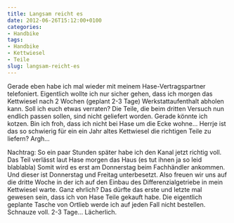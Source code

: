 ```yaml
---
title: Langsam reicht es
date: 2012-06-26T15:12:00+0100
categories:
- Handbike
tags:
- Handbike
- Kettwiesel
- Teile 
slug: langsam-reicht-es
---
```

Gerade eben habe ich mal wieder mit meinem Hase-Vertragspartner telefoniert. Eigentlich wollte ich nur sicher gehen, dass ich morgen das Kettwiesel nach 2 Wochen (geplant 2-3 Tage) Werkstattaufenthalt abholen kann. Soll ich euch etwas verraten? Die Teile, die beim dritten Versuch nun endlich passen sollen, sind nicht geliefert worden. Gerade könnte ich kotzen. Bin ich froh, dass ich nicht bei Hase um die Ecke wohne... Herrje ist das so schwierig für ein ein Jahr altes Kettwiesel die richtigen Teile zu liefern? Argh...

Nachtrag:
So ein paar Stunden später habe ich den Kanal jetzt richtig voll. Das Teil verlässt laut Hase morgen das Haus (es tut ihnen ja so leid blablabla) Somit wird es erst am Donnerstag beim Fachhändler ankommen. Und dieser ist Donnerstag und Freitag unterbesetzt. Also freuen wir uns auf die dritte Woche in der ich auf den Einbau des Differenzialgetriebe in mein Kettwiesel warte. Ganz ehrlich? Das dürfte das erste und letzte mal gewesen sein, dass ich von Hase Teile gekauft habe. Die eigentlich geplante Tasche von Ortlieb werde ich auf jeden Fall nicht bestellen. Schnauze voll. 2-3 Tage... Lächerlich.